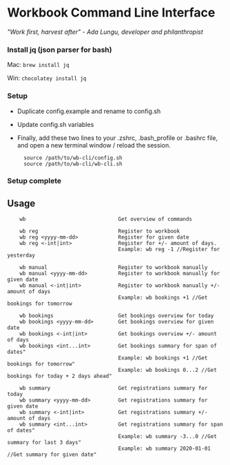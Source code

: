 # Workbook Command Line Interface

_"Work first, harvest after" - Ada Lungu, developer and philanthropist_

### Install jq (json parser for bash)

Mac: `brew install jq`

Win: `chocolatey install jq`

### Setup

- Duplicate config.example and rename to config.sh
- Update config.sh variables
- Finally, add these two lines to your .zshrc, .bash_profile or .bashrc file, and open a new terminal window / reload the session.

        source /path/to/wb-cli/config.sh
        source /path/to/wb-cli/wb-cli.sh

### Setup complete

## Usage

        wb                              Get overview of commands

        wb reg                          Register to workbook
        wb reg <yyyy-mm-dd>             Register for given date
        wb reg <-int|int>               Register for +/- amount of days.
                                        Example: wb reg -1 //Register for yesterday

        wb manual                       Register to workbook manually
        wb manual <yyyy-mm-dd>          Register to workbook manually for given date
        wb manual <-int|int>            Register to workbook manually +/- amount of days
                                        Example: wb bookings +1 //Get bookings for tomorrow

        wb bookings                     Get bookings overview for today
        wb bookings <yyyy-mm-dd>        Get bookings overview for given date
        wb bookings <-int|int>          Get bookings overview +/- amount of days
        wb bookings <int...int>         Get bookings summary for span of dates"
                                        Example: wb bookings +1 //Get bookings for tomorrow"
                                        Example: wb bookings 0...2 //Get bookings for today + 2 days ahead"

        wb summary                      Get registrations summary for today
        wb summary <yyyy-mm-dd>         Get registrations summary for given date
        wb summary <-int|int>           Get registrations summary +/- amount of days
        wb summary <int...int>          Get registrations summary for span of dates"
                                        Example: wb summary -3...0 //Get summary for last 3 days"
                                        Example: wb summary 2020-01-01 //Get summary for given date"
